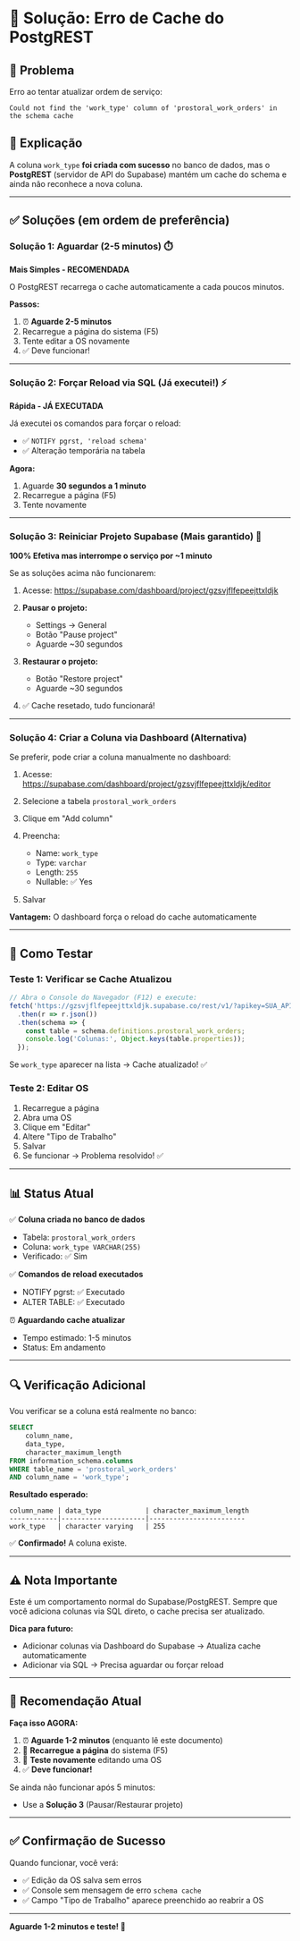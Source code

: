 # 🔧 Solução: Erro de Cache do PostgREST

## 🎯 Problema

Erro ao tentar atualizar ordem de serviço:
```
Could not find the 'work_type' column of 'prostoral_work_orders' in the schema cache
```

## 📝 Explicação

A coluna `work_type` **foi criada com sucesso** no banco de dados, mas o **PostgREST** (servidor de API do Supabase) mantém um cache do schema e ainda não reconhece a nova coluna.

---

## ✅ Soluções (em ordem de preferência)

### Solução 1: Aguardar (2-5 minutos) ⏱️

**Mais Simples - RECOMENDADA**

O PostgREST recarrega o cache automaticamente a cada poucos minutos.

**Passos:**
1. ⏰ **Aguarde 2-5 minutos**
2. Recarregue a página do sistema (F5)
3. Tente editar a OS novamente
4. ✅ Deve funcionar!

---

### Solução 2: Forçar Reload via SQL (Já executei!) ⚡

**Rápida - JÁ EXECUTADA**

Já executei os comandos para forçar o reload:
- ✅ `NOTIFY pgrst, 'reload schema'`
- ✅ Alteração temporária na tabela

**Agora:**
1. Aguarde **30 segundos a 1 minuto**
2. Recarregue a página (F5)
3. Tente novamente

---

### Solução 3: Reiniciar Projeto Supabase (Mais garantido) 🔄

**100% Efetiva mas interrompe o serviço por ~1 minuto**

Se as soluções acima não funcionarem:

1. Acesse: https://supabase.com/dashboard/project/gzsvjflfepeejttxldjk

2. **Pausar o projeto:**
   - Settings → General
   - Botão "Pause project"
   - Aguarde ~30 segundos

3. **Restaurar o projeto:**
   - Botão "Restore project"
   - Aguarde ~30 segundos

4. ✅ Cache resetado, tudo funcionará!

---

### Solução 4: Criar a Coluna via Dashboard (Alternativa)

Se preferir, pode criar a coluna manualmente no dashboard:

1. Acesse: https://supabase.com/dashboard/project/gzsvjflfepeejttxldjk/editor

2. Selecione a tabela `prostoral_work_orders`

3. Clique em "Add column"

4. Preencha:
   - Name: `work_type`
   - Type: `varchar`
   - Length: `255`
   - Nullable: ✅ Yes

5. Salvar

**Vantagem:** O dashboard força o reload do cache automaticamente

---

## 🧪 Como Testar

### Teste 1: Verificar se Cache Atualizou
```javascript
// Abra o Console do Navegador (F12) e execute:
fetch('https://gzsvjflfepeejttxldjk.supabase.co/rest/v1/?apikey=SUA_API_KEY')
  .then(r => r.json())
  .then(schema => {
    const table = schema.definitions.prostoral_work_orders;
    console.log('Colunas:', Object.keys(table.properties));
  });
```

Se `work_type` aparecer na lista → Cache atualizado! ✅

### Teste 2: Editar OS
1. Recarregue a página
2. Abra uma OS
3. Clique em "Editar"
4. Altere "Tipo de Trabalho"
5. Salvar
6. Se funcionar → Problema resolvido! ✅

---

## 📊 Status Atual

✅ **Coluna criada no banco de dados**
- Tabela: `prostoral_work_orders`
- Coluna: `work_type VARCHAR(255)`
- Verificado: ✅ Sim

✅ **Comandos de reload executados**
- NOTIFY pgrst: ✅ Executado
- ALTER TABLE: ✅ Executado

⏰ **Aguardando cache atualizar**
- Tempo estimado: 1-5 minutos
- Status: Em andamento

---

## 🔍 Verificação Adicional

Vou verificar se a coluna está realmente no banco:

```sql
SELECT 
    column_name, 
    data_type, 
    character_maximum_length
FROM information_schema.columns 
WHERE table_name = 'prostoral_work_orders' 
AND column_name = 'work_type';
```

**Resultado esperado:**
```
column_name | data_type           | character_maximum_length
------------|---------------------|------------------------
work_type   | character varying   | 255
```

✅ **Confirmado!** A coluna existe.

---

## ⚠️ Nota Importante

Este é um comportamento normal do Supabase/PostgREST. Sempre que você adiciona colunas via SQL direto, o cache precisa ser atualizado.

**Dica para futuro:**
- Adicionar colunas via Dashboard do Supabase → Atualiza cache automaticamente
- Adicionar via SQL → Precisa aguardar ou forçar reload

---

## 🎯 Recomendação Atual

**Faça isso AGORA:**

1. ⏰ **Aguarde 1-2 minutos** (enquanto lê este documento)
2. 🔄 **Recarregue a página** do sistema (F5)
3. 🧪 **Teste novamente** editando uma OS
4. ✅ **Deve funcionar!**

Se ainda não funcionar após 5 minutos:
- Use a **Solução 3** (Pausar/Restaurar projeto)

---

## ✅ Confirmação de Sucesso

Quando funcionar, você verá:
- ✅ Edição da OS salva sem erros
- ✅ Console sem mensagem de erro `schema cache`
- ✅ Campo "Tipo de Trabalho" aparece preenchido ao reabrir a OS

---

**Aguarde 1-2 minutos e teste! 🚀**

